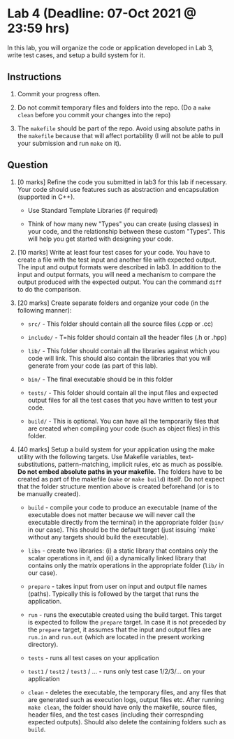 # Lab 4 (Deadline: 07-Oct 2021 @ 23:59 hrs)

In this lab, you will organize the code or application developed in Lab 3, write
test cases, and setup a build system for it.


## Instructions

1.  Commit your progress often.

2.  Do not commit temporary files and folders into the repo. (Do a `make clean`
    before you commit your changes into the repo)

3.  The `makefile` should be part of the repo. Avoid using absolute paths in
    the `makefile` because that will affect portability (I will not be able to
    pull your submission and run `make` on it).

## Question

1.  [0 marks] Refine the code you submitted in lab3 for this lab if necessary.
    Your code should use features such as abstraction and encapsulation
    (supported in C++).
    -   Use Standard Template Libraries (if required)

    -   Think of how many new "Types" you can create (using classes) in your code,
        and the relationship between these custom "Types". This will help you get
        started with designing your code.

2.  [10 marks] Write at least four test cases for your code. You have to create a
    file with the test input and another file with expected output. The input and
    output formats were described in lab3. In addition to the input and output
    formats, you will need a mechanism to compare the output produced with the
    expected output. You can the command `diff` to do the comparison.

3.  [20 marks] Create separate folders and organize your code (in the
    following manner):
    -   `src/` - This folder should contain all the source files (.cpp or .cc)

    -   `include/` - T=his folder should contain all the header files (.h or .hpp)

    -   `lib/` - This folder should contain all the libraries against which you code
        will link. This should also contain the libraries that you will generate
        from your code (as part of this lab).

    -   `bin/` - The final executable should be in this folder

    -   `tests/` - This folder should contain all the input files and expected output
        files for all the test cases that you have written to test your code.

    -   `build/` - This is optional. You can have all the temporarily files that are
        created when compiling your code (such as object files) in this folder.

4.  [40 marks] Setup a build system for your application using the make utility
    with the following targets. Use Makefile variables, text-substitutions,
    pattern-matching, implicit rules, etc as much as possible. **Do not embed
    absolute paths in your makefile.** The folders have to be created as part of
    the makefile (`make` or `make build`) itself. Do not expect that the folder
    structure mention above is created beforehand (or is to be manually created).
    -   `build` - compile your code to produce an executable (name of the executable
        does not matter because we will never call the executable directly from the
        terminal) in the appropriate folder (`bin/` in our case). This should be
        the default target (just issuing \`make\` without any targets should build
        the executable).

    -   `libs` - create two libraries: (i) a static library that contains only the
        scalar operations in it, and (ii) a dynamically linked library that
        contains only the matrix operations in the appropriate folder (`lib/` in
        our case).

    -   `prepare` - takes input from user on input and output file names (paths).
        Typically this is followed by the target that runs the application.

    -   `run` - runs the executable created using the build target. This target is
        expected to follow the `prepare` target. In case it is not preceded by the
        `prepare` target, it assumes that the input and output files are `run.in`
        and `run.out` (which are located in the present working directory).

    -   `tests` - runs all test cases on your application

    -   `test1` / `test2` / `test3` / ... - runs only test case 1/2/3/... on your application

    -   `clean` - deletes the executable, the temporary files, and any files that
        are generated such as execution logs, output files etc. After running `make clean`,
        the folder should have only the makefile, source files, header
        files, and the test cases (including their correspnding expected outputs).
        Should also delete the containing folders such as `build`.
